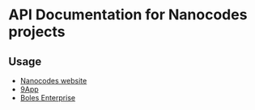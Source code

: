 # API Documentation for Nanocodes projects

## Usage

- [Nanocodes website](./nanocodes_website/index.md)
- [9App](./9app/index.md)
- [Boles Enterprise](./boles/index.md)